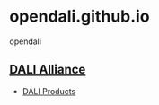 # opendali.github.io
opendali

## [DALI Alliance](https://www.dali-alliance.org/)

- [DALI Products](https://www.dali-alliance.org/products)
